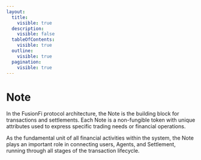 ```yaml
---
layout:
  title:
    visible: true
  description:
    visible: false
  tableOfContents:
    visible: true
  outline:
    visible: true
  pagination:
    visible: true
---
```


# Note

In the FusionFi protocol architecture, the Note is the building block for transactions and settlements. Each Note is a non-fungible token with unique attributes used to express specific trading needs or financial operations.

As the fundamental unit of all financial activities within the system, the Note plays an important role in connecting users, Agents, and Settlement, running through all stages of the transaction lifecycle.
